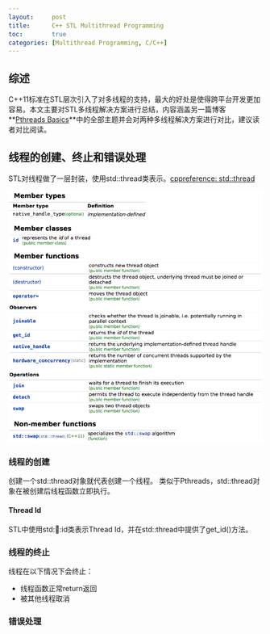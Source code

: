 ```yaml
---
layout:     post
title:      C++ STL Multithread Programming
toc:        true
categories: [Multithread Programming, C/C++]
---
```

## 综述
C++11标准在STL层次引入了对多线程的支持，最大的好处是使得跨平台开发更加容易。本文主要对STL多线程解决方案进行总结，内容涵盖另一篇博客**[Pthreads Basics](http://127.0.0.1:4000/multithread%20programming/c/c++/2020/04/06/Pthreads_Basics.html)**中的全部主题并会对两种多线程解决方案进行对比，建议读者对比阅读。

## 线程的创建、终止和错误处理
STL对线程做了一层封装，使用std::thread类表示。[cppreference: std::thread](https://en.cppreference.com/w/cpp/thread/thread)

![std::thread](/assets/images/posts/post_2020-04-12-STL_Multithread_Programming_Basics_std_thread.png)

### 线程的创建
创建一个std::thread对象就代表创建一个线程。 类似于Pthreads，std::thread对象在被创建后线程函数立即执行。

#### Thread Id
STL中使用std::thread::id类表示Thread Id，并在std::thread中提供了get_id()方法。

### 线程的终止
线程在以下情况下会终止：
* 线程函数正常return返回
* 被其他线程取消

### 错误处理
